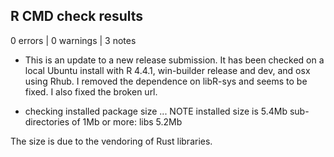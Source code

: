 ## R CMD check results

0 errors | 0 warnings | 3 notes

* This is an update to a new release submission. It has been checked on a local Ubuntu install with R 4.4.1, win-builder release and dev, and osx using Rhub. I removed the dependence on libR-sys and seems to be fixed. I also fixed the broken url. 

* checking installed package size ... NOTE
    installed size is  5.4Mb
    sub-directories of 1Mb or more:
      libs   5.2Mb

The size is due to the vendoring of Rust libraries. 

